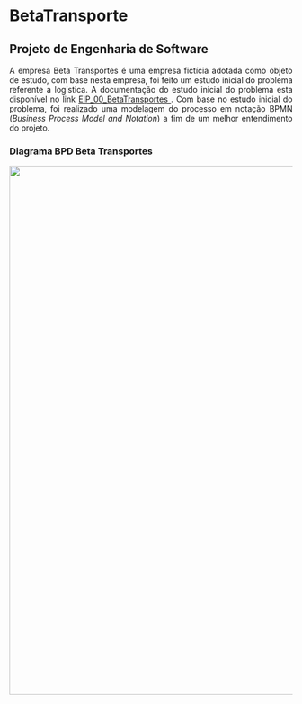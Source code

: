 # BetaTransporte

<h2><b>Projeto de Engenharia de Software</b></h2>

<p align="justify">A empresa Beta Transportes é uma empresa fictícia adotada como objeto de estudo, com base nesta empresa, foi feito um estudo inicial do problema referente a logistica. A documentação do estudo inicial do problema esta disponível no link <a href="https://docs.google.com/document/d/1z852_M_8ZzeP5U5vLTK-_0BKt8bIZTcqbCnla_5FrP4/edit?usp=sharing"> EIP_00_BetaTransportes </a>.
Com base no estudo inicial do problema, foi realizado uma modelagem do processo em notação BPMN (<i>Business Process Model and Notation</i>) a fim de um melhor entendimento do projeto.
  <h3>Diagrama BPD Beta Transportes</h3>
<img src="https://i.imgur.com/NS7tkPf.png" height="940" width="940"></p>
